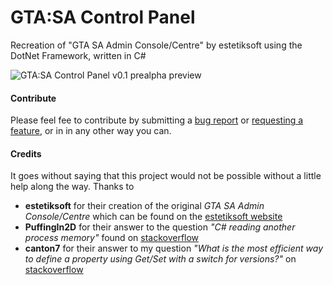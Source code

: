 # GTA:SA Control Panel
Recreation of "GTA SA Admin Console/Centre" by estetiksoft using the DotNet Framework, written in C#

![GTA:SA Control Panel v0.1 prealpha preview](https://i.imgur.com/DO6Ray6.png)


#### Contribute
Please feel fee to contribute by submitting a [bug report](https://github.com/RobertEves92/GTA-SA-Control-Panel-CSharp/issues/new?assignees=&labels=bug&template=bug_report.md&title=%5BBUG%5D) or [requesting a feature](https://github.com/RobertEves92/GTA-SA-Control-Panel-CSharp/issues/new?assignees=&labels=enhancement&template=feature_request.md&title=%5BFEATURE%5D), or in in any other way you can. 

#### Credits
It goes without saying that this project would not be possible without a little help along the way.
Thanks to
- **estetiksoft** for their creation of the original *GTA SA Admin Console/Centre* which can be found on the [estetiksoft website](http://hobby.estetiksoft.de/gtasacc/index.html)
- **PuffingIn2D** for their answer to the question *"C# reading another process memory"* found on [stackoverflow](https://stackoverflow.com/a/50672487/3666585)
- **canton7** for their answer to my question *"What is the most efficient way to define a property using Get/Set with a switch for versions?"* on [stackoverflow](https://stackoverflow.com/a/65075825/3666585)